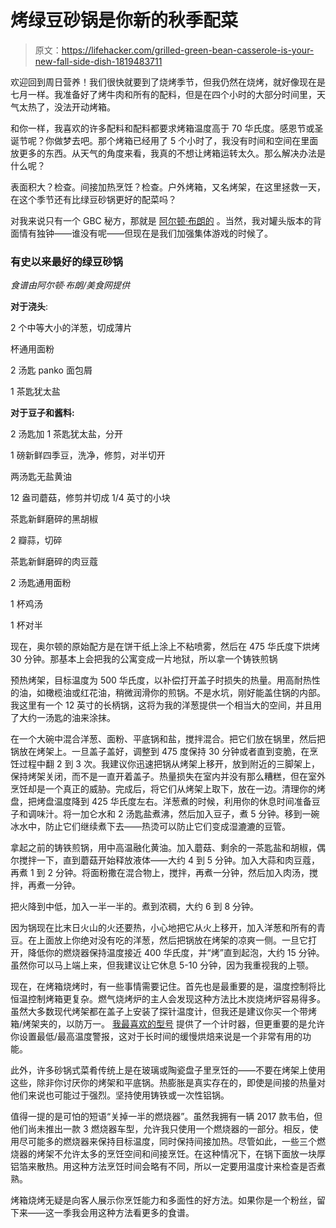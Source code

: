 # 烤绿豆砂锅是你新的秋季配菜

> 原文：<https://lifehacker.com/grilled-green-bean-casserole-is-your-new-fall-side-dish-1819483711>

欢迎回到周日营养！我们很快就要到了烧烤季节，但我仍然在烧烤，就好像现在是七月一样。我准备好了烤牛肉和所有的配料，但是在四个小时的大部分时间里，天气太热了，没法开动烤箱。



和你一样，我喜欢的许多配料和配料都要求烤箱温度高于 70 华氏度。感恩节或圣诞节呢？你做梦去吧。那个烤箱已经用了 5 个小时了，我没有时间和空间在里面放更多的东西。从天气的角度来看，我真的不想让烤箱运转太久。那么解决办法是什么呢？

表面积大？检查。间接加热烹饪？检查。户外烤箱，又名烤架，在这里拯救一天，在这个季节还有比绿豆砂锅更好的配菜吗？

对我来说只有一个 GBC 秘方，那就是 [阿尔顿·布朗的](http://www.foodnetwork.com/recipes/alton-brown/best-ever-green-bean-casserole-recipe-1950575) 。当然，我对罐头版本的背面情有独钟——谁没有呢——但现在是我们加强集体游戏的时候了。

### 有史以来最好的绿豆砂锅

*食谱由阿尔顿·布朗/美食网提供*

**对于浇头**:

2 个中等大小的洋葱，切成薄片

杯通用面粉

2 汤匙 panko 面包屑

1 茶匙犹太盐

**对于豆子和酱料:**

2 汤匙加 1 茶匙犹太盐，分开

1 磅新鲜四季豆，洗净，修剪，对半切开

两汤匙无盐黄油

12 盎司蘑菇，修剪并切成 1/4 英寸的小块

茶匙新鲜磨碎的黑胡椒

2 瓣蒜，切碎

茶匙新鲜磨碎的肉豆蔻

2 汤匙通用面粉

1 杯鸡汤

1 杯对半

现在，奥尔顿的原始配方是在饼干纸上涂上不粘喷雾，然后在 475 华氏度下烘烤 30 分钟。那基本上会把我的公寓变成一片地狱，所以拿一个铸铁煎锅

预热烤架，目标温度为 500 华氏度，以补偿打开盖子时损失的热量。用高耐热性的油，如橄榄油或红花油，稍微润滑你的煎锅。不是水坑，刚好能盖住锅的内部。我这里有一个 12 英寸的长柄锅，这将为我的洋葱提供一个相当大的空间，并且用了大约一汤匙的油来涂抹。

在一个大碗中混合洋葱、面粉、平底锅和盐，搅拌混合。把它们放在锅里，然后把锅放在烤架上。一旦盖子盖好，调整到 475 度保持 30 分钟或者直到变脆，在烹饪过程中翻 2 到 3 次。我建议你迅速把锅从烤架上移开，放到附近的三脚架上，保持烤架关闭，而不是一直开着盖子。热量损失在室内并没有那么糟糕，但在室外烹饪却是一个真正的威胁。完成后，将它们从烤架上取下，放在一边。清理你的烤盘，把烤盘温度降到 425 华氏度左右。洋葱煮的时候，利用你的休息时间准备豆子和调味汁。将一加仑水和 2 汤匙盐煮沸，然后加入豆子，煮 5 分钟。移到一碗冰水中，防止它们继续煮下去——热烫可以防止它们变成湿漉漉的豆管。

拿起之前的铸铁煎锅，用中高温融化黄油。加入蘑菇、剩余的一茶匙盐和胡椒，偶尔搅拌一下，直到蘑菇开始释放液体——大约 4 到 5 分钟。加入大蒜和肉豆蔻，再煮 1 到 2 分钟。将面粉撒在混合物上，搅拌，再煮一分钟，然后加入肉汤，搅拌，再煮一分钟。

把火降到中低，加入一半一半的。煮到浓稠，大约 6 到 8 分钟。

因为锅现在比末日火山的火还要热，小心地把它从火上移开，加入洋葱和所有的青豆。在上面放上你绝对没有吃的洋葱，然后把锅放在烤架的凉爽一侧。一旦它打开，降低你的燃烧器保持温度接近 400 华氏度，并“烤”直到起泡，大约 15 分钟。虽然你可以马上端上来，但我建议让它休息 5-10 分钟，因为我重视我的上颚。

现在，在烤箱烧烤时，有一些事情需要记住。首先也是最重要的是，温度控制将比恒温控制烤箱更复杂。燃气烧烤炉的主人会发现这种方法比木炭烧烤炉容易得多。虽然大多数现代烤架都在盖子上安装了探针温度计，但我还是建议你买一个带烤箱/烤架夹的，以防万一。 [我最喜欢的型号](http://www.thermoworks.com/ChefAlarm) 提供了一个计时器，但更重要的是允许你设置最低/最高温度警报，这对于长时间的缓慢烘焙来说是一个非常有用的功能。

此外，许多砂锅式菜肴传统上是在玻璃或陶瓷盘子里烹饪的——不要在烤架上使用这些，除非你讨厌你的烤架和平底锅。热膨胀是真实存在的，即使是间接的热量对他们来说也可能过于强烈。坚持使用铸铁或一次性铝锅。

值得一提的是可怕的短语“关掉一半的燃烧器”。虽然我拥有一辆 2017 款韦伯，但他们尚未推出一款 3 燃烧器车型，允许我只使用一个燃烧器的一部分。相反，使用尽可能多的燃烧器来保持目标温度，同时保持间接加热。尽管如此，一些三个燃烧器的烤架不允许太多的烹饪空间和间接烹饪。在这种情况下，在锅下面放一块厚铝箔来散热。用这种方法烹饪时间会略有不同，所以一定要用温度计来检查是否煮熟。

烤箱烧烤无疑是向客人展示你烹饪能力和多面性的好方法。如果你是一个粉丝，留下来——这一季我会用这种方法看更多的食谱。